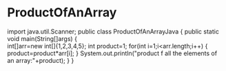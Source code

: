 # ProductOfAnArray
import java.util.Scanner;
       public class ProductOfAnArrayJava
       {
          public static void main(String[]args)
          {         
               int[]arr=new int[]{1,2,3,4,5};
      int product=1;
        for(int i=1;i<arr.length;i++)
        {
          product=product*arr[i];
        }
         System.out.println("product f all the elements of an array:"+product);
    } 
}          
             
